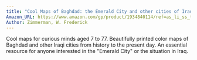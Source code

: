 ```yaml
---
title: "Cool Maps of Baghdad: the Emerald City and other cities of Iraq"
Amazon_URL: https://www.amazon.com/gp/product/1934840114/ref=as_li_ss_tl?ie=UTF8&linkCode=ll1&tag=internetbo00a-20
Author: Zimmerman, W. Frederick
---
```

Cool maps for curious minds aged 7 to 77.  Beautifully printed color maps of Baghdad and other Iraqi cities from history to the present day.  An essential resource for anyone interested in the "Emerald City" or the situation in Iraq.